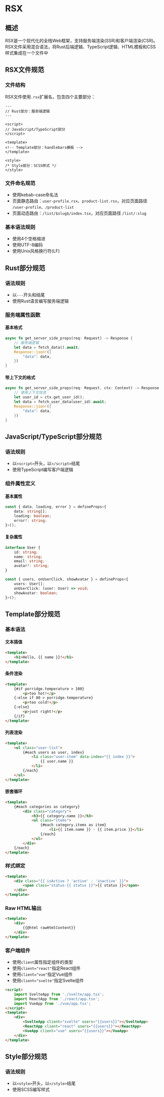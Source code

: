 # RSX

## 概述

RSX是一个现代化的全栈Web框架，支持服务端渲染(SSR)和客户端渲染(CSR)。RSX文件采用混合语法，将Rust后端逻辑、TypeScript逻辑、HTML模板和CSS样式集成在一个文件中

## RSX文件规范

### 文件结构

RSX文件使用`.rsx`扩展名，包含四个主要部分：

```rsx
---
// Rust部分：服务端逻辑
---

<script>
// JavaScript/TypeScript部分
</script>

<template>
<!-- Template部分：handlebars模板 -->
</template>

<style>
/* Style部分：SCSS样式 */
</style>
```

### 文件命名规范

- 使用kebab-case命名法
- 页面静态路由：`user-profile.rsx`、`product-list.rsx`，对应页面路径 `/user-profile`、`/product-list`
- 页面动态路由：`/list/$slug$/index.tsx`，对应页面路径 `/list/:slug`

### 基本语法规则

- 使用4个空格缩进
- 使用UTF-8编码
- 使用Unix风格换行符(LF)

## Rust部分规范

### 语法规则

- 以`---`开头和结尾
- 使用Rust语言编写服务端逻辑

### 服务端属性函数

#### 基本格式

```rust
async fn get_server_side_props(req: Request) -> Response {
    // 服务端逻辑
    let data = fetch_data().await;
    Response::json!({
        "data": data,
    })
}
```

#### 带上下文的格式

```rust
async fn get_server_side_props(req: Request, ctx: Context) -> Response {
    // 使用上下文信息
    let user_id = ctx.get_user_id();
    let data = fetch_user_data(user_id).await;
    Response::json!({
        "data": data,
    })
}
```

## JavaScript/TypeScript部分规范

### 语法规则

- 以`<script>`开头，以`</script>`结尾
- 使用TypeScript编写客户端逻辑

### 组件属性定义

#### 基本属性

```typescript
const { data, loading, error } = defineProps<{
    data: string[];
    loading: boolean;
    error?: string;
}>();
```

#### 复杂属性

```typescript
interface User {
    id: string;
    name: string;
    email: string;
    avatar?: string;
}

const { users, onUserClick, showAvatar } = defineProps<{
    users: User[];
    onUserClick: (user: User) => void;
    showAvatar: boolean;
}>();
```

## Template部分规范

### 基本语法

#### 文本插值

```html
<template>
    <h1>Hello, {{ name }}!</h1>
</template>
```

#### 条件渲染

```html
<template>
    {#if porridge.temperature > 100}
        <p>too hot!</p>
    {:else if 80 > porridge.temperature}
        <p>too cold!</p>
    {:else}
        <p>just right!</p>
    {/if}
</template>
```

#### 列表渲染

```html
<template>
    <ul class="user-list">
        {#each users as user, index}
            <li class="user-item" data-index="{{ index }}">
                {{ user.name }}
            </li>
        {/each}
    </ul>
</template>
```

#### 嵌套循环

```html
<template>
    {#each categories as category}
        <div class="category">
            <h3>{{ category.name }}</h3>
            <ul class="items">
                {#each category.items as item}
                    <li>{{ item.name }} - {{ item.price }}</li>
                {/each}
            </ul>
        </div>
    {/each}
</template>
```

### 样式绑定

```html
<template>
    <div class="{{ isActive ? 'active' : 'inactive' }}">
        <span class="status-{{ status }}">{{ status }}</span>
    </div>
</template>
```

### Raw HTML输出

```html
<template>
    <div>
        {{@html rawHtmlContent}}
    </div>
</template>
```

### 客户端组件

- 使用`client`属性指定组件的类型
- 使用`client="react"`指定React组件
- 使用`client="vue"`指定Vue组件
- 使用`client="svelte"`指定Svelte组件

```html
<script>
    import SvelteApp from './svelte/app.tsx';
    import ReactApp from './react/app.tsx';
    import VueApp from './vue/app.tsx';
</script>
<template>
    <div>
        <SvelteApp client="svelte" users="{{users}}"></SvelteApp>
        <ReactApp client="react" users="{{users}}"></ReactApp>
        <VueApp client="vue" users="{{users}}"></VueApp>
    </div>
</template>
```

## Style部分规范

### 语法规则

- 以`<style>`开头，以`</style>`结尾
- 使用SCSS编写样式
